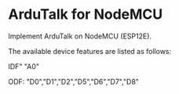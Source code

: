 # ArduTalk for NodeMCU


Implement ArduTalk on NodeMCU (ESP12E).


The available device features are listed as follows:


IDF" "A0"


ODF: "D0","D1","D2","D5","D6","D7","D8"
